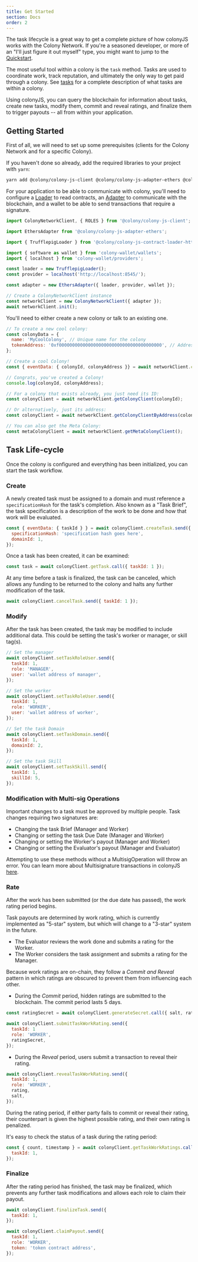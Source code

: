 ```yaml
---
title: Get Started
section: Docs
order: 2
---
```


The task lifecycle is a great way to get a complete picture of how colonyJS works with the Colony Network. If you're a seasoned developer, or more of an "I'll just figure it out myself" type, you might want to jump to the [Quickstart](/colonyjs/docs-quickstart/).

The most useful tool within a colony is the `task` method. Tasks are used to coordinate work, track reputation, and ultimately the only way to get paid through a colony. See [tasks](/colonynetwork/docs-tasks/) for a complete description of what tasks are within a colony.

Using colonyJS, you can query the blockchain for information about tasks, create new tasks, modify them, commit and reveal ratings, and finalize them to trigger payouts -- all from within your application.

## Getting Started
First of all, we will need to set up some prerequisites (clients for the Colony Network and for a specific Colony).

If you haven't done so already, add the required libraries to your project with `yarn`:

```bash
yarn add @colony/colony-js-client @colony/colony-js-adapter-ethers @colony/colony-js-contract-loader-http @colony/colony-wallet
```

For your application to be able to communicate with colony, you'll need to configure a [Loader](/colonyjs/docs-loaders/) to read contracts, an [Adapter](/colonyjs/docs-adapters/) to communicate with the blockchain, and a wallet to be able to send transactions that require a signature.

```js
import ColonyNetworkClient, { ROLES } from '@colony/colony-js-client';

import EthersAdapter from '@colony/colony-js-adapter-ethers';

import { TrufflepigLoader } from '@colony/colony-js-contract-loader-http';

import { software as wallet } from 'colony-wallet/wallets';
import { localhost } from 'colony-wallet/providers';

const loader = new TrufflepigLoader();
const provider = localhost('http://localhost:8545/');

const adapter = new EthersAdapter({ loader, provider, wallet });

// Create a ColonyNetworkClient instance
const networkClient = new ColonyNetworkClient({ adapter });
await networkClient.init();

```

You'll need to either create a new colony or talk to an existing one.

```js
// To create a new cool colony:
const colonyData = {
  name: 'MyCoolColony', // Unique name for the colony
  tokenAddress: '0xf000000000000000000000000000000000000000', // Address of the colony's native token
};

// Create a cool Colony!
const { eventData: { colonyId, colonyAddress }} = await networkClient.createColony.send(colonyData);

// Congrats, you've created a Colony!
console.log(colonyId, colonyAddress);
```

```js
// For a colony that exists already, you just need its ID:
const colonyClient = await networkClient.getColonyClient(colonyId);

// Or alternatively, just its address:
const colonyClient = await networkClient.getColonyClientByAddress(colonyAddress);
```

```js
// You can also get the Meta Colony:
const metaColonyClient = await networkClient.getMetaColonyClient();
```


## Task Life-cycle
Once the colony is configured and everything has been initialized, you can start the task workflow.

### Create
A newly created task must be assigned to a domain and must reference a `specificationHash` for the task's completion. Also known as a "Task Brief", the task specification is a description of the work to be done and how that work will be evaluated.

```js
const { eventData: { taskId } } = await colonyClient.createTask.send({
  specificationHash: 'specification hash goes here',
  domainId: 1,
});
```

Once a task has been created, it can be examined:

```js
const task = await colonyClient.getTask.call({ taskId: 1 });

```

At any time before a task is finalized, the task can be canceled, which allows any funding to be returned to the colony and halts any further modification of the task.

```js
await colonyClient.cancelTask.send({ taskId: 1 });
```

### Modify
After the task has been created, the task may be modified to include additional data. This could be setting the task's worker or manager, or skill tag(s).

```js
// Set the manager
await colonyClient.setTaskRoleUser.send({
  taskId: 1,
  role: 'MANAGER',
  user: 'wallet address of manager',
});

// Set the worker
await colonyClient.setTaskRoleUser.send({
  taskId: 1,
  role: 'WORKER',
  user: 'wallet address of worker',
});

// Set the task Domain
await colonyClient.setTaskDomain.send({
  taskId: 1,
  domainId: 2,
});

// Set the task Skill
await colonyClient.setTaskSkill.send({
  taskId: 1,
  skillId: 5,
});
```
### Modification with Multi-sig Operations
Important changes to a task must be approved by multiple people. Task changes requiring two signatures are:

* Changing the task Brief (Manager and Worker)
* Changing or setting the task Due Date (Manager and Worker)
* Changing or setting the Worker's payout (Manager and Worker)
* Changing or setting the Evaluator's payout (Manager and Evaluator)

Attempting to use these methods without a MultisigOperation will throw an error. You can learn more about Multisignature transactions in colonyJS [here](/colonyjs/docs-multisignature).

### Rate
After the work has been submitted (or the due date has passed), the work rating period begins.

Task payouts are determined by work rating, which is currently implemented as "5-star" system, but which will change to a "3-star" system in the future.

* The Evaluator reviews the work done and submits a rating for the Worker.
* The Worker considers the task assignment and submits a rating for the Manager.

Because work ratings are on-chain, they follow a _*Commit* and *Reveal*_ pattern in which ratings are obscured to prevent them from influencing each other.


* During the *Commit* period, hidden ratings are submitted to the blockchain. The commit period lasts 5 days.

```js
const ratingSecret = await colonyClient.generateSecret.call({ salt, rating });

await colonyClient.submitTaskWorkRating.send({
  taskId: 1
  role: 'WORKER',
  ratingSecret,
});
```

* During the *Reveal* period, users submit a transaction to reveal their rating.

```js
await colonyClient.revealTaskWorkRating.send({
  taskId: 1,
  role: 'WORKER',
  rating,
  salt,
});
```

During the rating period, if either party fails to commit or reveal their rating, their counterpart is given the highest possible rating, and their own rating is penalized.

It's easy to check the status of a task during the rating period:

```js
const { count, timestamp } = await colonyClient.getTaskWorkRatings.call({
  taskId: 1,
});
```

### Finalize

After the rating period has finished, the task may be finalized, which prevents any further task modifications and allows each role to claim their payout.

```js
await colonyClient.finalizeTask.send({
  taskId: 1,
});

await colonyClient.claimPayout.send({
  taskId: 1,
  role: 'WORKER',
  token: 'token contract address',
});
```
